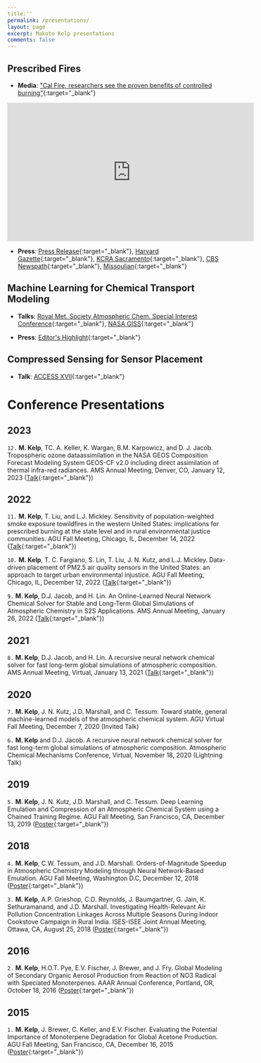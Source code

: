 ```yaml
---
title:''
permalink: /presentations/
layout: page
excerpt: Makoto Kelp presentations
comments: false
---
```

## Prescribed Fires

* **Media**: ["Cal Fire, researchers see the proven benefits of controlled burning"](https://www.youtube.com/watch?v=1TgKEtyJghU&ab_channel=KCRA3){:target="_blank"}

<iframe width="560" height="315" src="https://www.youtube.com/embed/1TgKEtyJghU" title="YouTube video player" frameborder="0" allow="accelerometer; autoplay; clipboard-write; encrypted-media; gyroscope; picture-in-picture; web-share" allowfullscreen></iframe>


* **Press**: [Press Release](https://seas.harvard.edu/news/2023/06/how-prescribed-burns-could-limit-megafires-california-oregon-and-washington?utm_content=buffer31c4b&utm_medium=social&utm_source=twitter.com&utm_campaign=Buffer%7D%7BPress){:target="_blank"}, [Harvard Gazette](https://news.harvard.edu/gazette/story/2023/06/how-prescribed-burns-could-limit-megafires-in-u-s-west/?utm_source=SilverpopMailing&utm_medium=email&utm_campaign=Daily%20Gazette%2020230615%20(1)%7D%7BHarvard){:target="_blank"}, [KCRA Sacramento](https://www.kcra.com/article/cal-fire-researchers-see-the-proven-benefits-of-controlled-burning/44832195){:target="_blank"}, [CBS Newspath](http://www.newson6.com/story/64b03b31b48d07072d5e2e82/how-to-prevent-wildfire-smoke-scientists-say-more-fires-may-be-the-answer%7D%7BCBS){:target="_blank"}, [Missoulian](https://missoulian.com/news/local/more-fire-could-help-pacific-states/article_6d25a198-0f9d-11ee-a933-3f7779387b91.html){:target="_blank"}






## Machine Learning for Chemical Transport Modeling

* **Talks**: [Royal Met. Society Atmospheric Chem. Special Interest Conference](https://youtu.be/AKomky52rPU?t=5561){:target="_blank"}, [NASA GISS](https://www.youtube.com/watch?v=0OK53zXPh5k&ab_channel=NASAGoddardInstituteforSpaceStudies){:target="_blank"}


* **Press**: [Editor's Highlight](https://eos.org/editor-highlights/accurate-and-fast-emulation-with-online-machine-learning){:target="_blank"}


## Compressed Sensing for Sensor Placement

* **Talk**: [ACCESS XVII](https://youtu.be/kLwQu0Vt2mQ){:target="_blank"}





# Conference Presentations

<!-- A full list of presentations and invited talks may be found in my CV. -->

## **2023**
`12.` **M. Kelp**, TC. A. Keller, K. Wargan, B.M. Karpowicz, and D. J. Jacob. Tropospheric ozone dataassimilation in the NASA GEOS Composition Forecast Modeling System GEOS-CF v2.0 including direct assimilation of thermal infra-red radiances. AMS Annual Meeting, Denver, CO, January 12,
2023 ([Talk](/assets/AMS23_mkelp.pdf){:target="_blank"})

## **2022**
`11.` **M. Kelp**, T. Liu, and L.J. Mickley. Sensitivity of population-weighted smoke exposure towildfires in the western United States: implications for prescribed burning at the state level and in rural environmental justice communities. AGU Fall Meeting, Chicago, IL, December 14, 2022 ([Talk](/assets/mkelp_AGU_EJfires.pdf){:target="_blank"})

`10.` **M. Kelp**, T. C. Fargiano, S. Lin, T. Liu, J. N. Kutz, and L.J. Mickley. Data-driven placement of PM2.5 air quality sensors in the United States: an approach to target urban environmental injustice. AGU Fall Meeting, Chicago, IL, December 12, 2022 ([Talk](/assets/mkelp_AGU_EJsensors.pdf){:target="_blank"})

`9.` **M. Kelp**, D.J. Jacob, and H. Lin. An Online-Learned Neural Network Chemical Solver for Stable and Long-Term Global Simulations of Atmospheric Chemistry in S2S Applications. AMS Annual Meeting, January 26, 2022 ([Talk](/assets/mkelp_AMS2022.pdf){:target="_blank"})

## **2021**

`8.` **M. Kelp**, D.J. Jacob, and H. Lin. A recursive neural network chemical solver for fast long-term global
simulations of atmospheric composition. AMS Annual Meeting, Virtual, January 13, 2021 ([Talk](/assets/mkelpAMS2021.pdf){:target="_blank"})

## **2020**

`7.` **M. Kelp**, J. N. Kutz, J.D. Marshall, and C. Tessum. Toward stable, general machine-learned
models of the atmospheric chemical system. AGU Virtual Fall Meeting, December 7, 2020 (Invited Talk)

`6.` **M. Kelp** and D.J. Jacob. A recursive neural network chemical solver for fast long-term global
simulations of atmospheric composition. Atmospheric Chemical Mechanisms Conference, Virtual,
November 18, 2020 (Lightning Talk)

## **2019**

`5.` **M. Kelp**, J. N. Kutz, J.D. Marshall, and C. Tessum. Deep Learning Emulation and Compression
of an Atmospheric Chemical System using a Chained Training Regime. AGU Fall Meeting, San
Francisco, CA, December 13, 2019 ([Poster](/assets/mkelp_2019_agu_poster.pdf){:target="_blank"})

## **2018**

`4.` **M. Kelp**, C.W. Tessum, and J.D. Marshall. Orders-of-Magnitude Speedup in Atmospheric Chemistry
Modeling through Neural Network-Based Emulation. AGU Fall Meeting, Washington D.C, December
12, 2018 ([Poster](/assets/m_kelp_agu2018_poster.pdf){:target="_blank"})

`3.` **M. Kelp**, A.P. Grieshop, C.O. Reynolds, J. Baumgartner, G. Jain, K. Sethuramanand, and J.D.
Marshall. Investigating Health-Relevant Air Pollution Concentration Linkages Across Multiple Seasons During Indoor Cookstove Campaign in Rural India. ISES-ISEE Joint Annual Meeting, Ottawa, CA, August 25, 2018 ([Poster](/assets/m_kelp_isee_20180814.pdf){:target="_blank"})

## **2016**

`2.` **M. Kelp**, H.O.T. Pye, E.V. Fischer, J. Brewer, and J. Fry. Global Modeling of Secondary
Organic Aerosol Production from Reaction of NO3 Radical with Speciated Monoterpenes. AAAR
Annual Conference, Portland, OR, October 18, 2016 ([Poster](/assets/m_kelp_aaar2016_poster.pdf){:target="_blank"})

## **2015**

`1.` **M. Kelp**, J. Brewer, C. Keller, and E.V. Fischer. Evaluating the Potential Importance of
Monoterpene Degradation for Global Acetone Production. AGU Fall Meeting, San Francisco, CA,
December 16, 2015 ([Poster](/assets/m_kelp_agu2015_poster.pdf){:target="_blank"})
